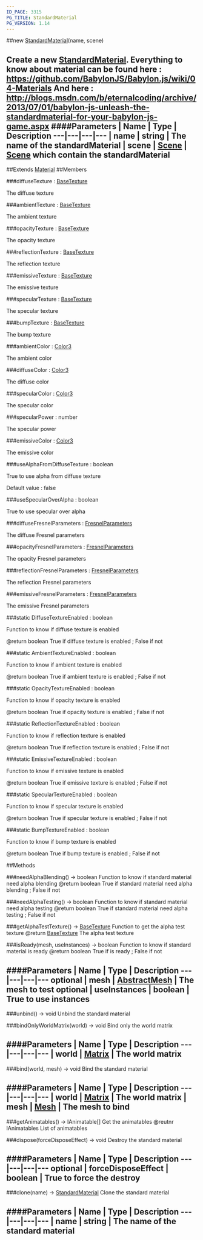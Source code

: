 ```yaml
---
ID_PAGE: 3315
PG_TITLE: StandardMaterial
PG_VERSION: 1.14
---
```

##new [StandardMaterial](page.php?p=3315)(name, scene)

Create a new [StandardMaterial](page.php?p=3315).
Everything to know about material can be found here : https://github.com/BabylonJS/Babylon.js/wiki/04-Materials
And here : http://blogs.msdn.com/b/eternalcoding/archive/2013/07/01/babylon-js-unleash-the-standardmaterial-for-your-babylon-js-game.aspx
####Parameters
 | Name | Type | Description
---|---|---|---
 | name | string | The name of the standardMaterial
 | scene | [Scene](page.php?p=3274) | [Scene](page.php?p=3274) which contain the standardMaterial
---

##Extends [Material](page.php?p=3312)
##Members

###diffuseTexture : [BaseTexture](page.php?p=3317)


The diffuse texture

###ambientTexture : [BaseTexture](page.php?p=3317)


The ambient texture

###opacityTexture : [BaseTexture](page.php?p=3317)


The opacity texture

###reflectionTexture : [BaseTexture](page.php?p=3317)


The reflection texture

###emissiveTexture : [BaseTexture](page.php?p=3317)


The emissive texture

###specularTexture : [BaseTexture](page.php?p=3317)


The specular texture

###bumpTexture : [BaseTexture](page.php?p=3317)


The bump texture

###ambientColor : [Color3](page.php?p=3324)


The ambient color

###diffuseColor : [Color3](page.php?p=3324)


The diffuse color

###specularColor : [Color3](page.php?p=3324)


The specular color

###specularPower : number


The specular power

###emissiveColor : [Color3](page.php?p=3324)


The emissive color

###useAlphaFromDiffuseTexture : boolean


True to use alpha from diffuse texture

Default value : false

###useSpecularOverAlpha : boolean


True to use specular over alpha

###diffuseFresnelParameters : [FresnelParameters](page.php?p=3316)


The diffuse Fresnel parameters

###opacityFresnelParameters : [FresnelParameters](page.php?p=3316)


The opacity Fresnel parameters

###reflectionFresnelParameters : [FresnelParameters](page.php?p=3316)


The reflection Fresnel parameters

###emissiveFresnelParameters : [FresnelParameters](page.php?p=3316)


The emissive Fresnel parameters

###static DiffuseTextureEnabled : boolean


Function to know if diffuse texture is enabled

@return boolean True if diffuse texture is enabled ; False if not

###static AmbientTextureEnabled : boolean


Function to know if ambient texture is enabled

@return boolean True if ambient texture is enabled ; False if not

###static OpacityTextureEnabled : boolean


Function to know if opacity texture is enabled

@return boolean True if opacity texture is enabled ; False if not

###static ReflectionTextureEnabled : boolean


Function to know if reflection texture is enabled

@return boolean True if reflection texture is enabled ; False if not

###static EmissiveTextureEnabled : boolean


Function to know if emissive texture is enabled

@return boolean True if emissive texture is enabled ; False if not

###static SpecularTextureEnabled : boolean


Function to know if specular texture is enabled

@return boolean True if specular texture is enabled ; False if not

###static BumpTextureEnabled : boolean


Function to know if bump texture is enabled

@return boolean True if bump texture is enabled ; False if not



##Methods

###needAlphaBlending() &rarr; boolean
Function to know if standard material need alpha blending
@return boolean True if standard material need alpha blending ; False if not


###needAlphaTesting() &rarr; boolean
Function to know if standard material need alpha testing
@return boolean True if standard material need alpha testing ; False if not


###getAlphaTestTexture() &rarr; [BaseTexture](page.php?p=3317)
Function to get the alpha test texture
@return [BaseTexture](page.php?p=3317) The alpha test texture


###isReady(mesh, useInstances) &rarr; boolean
Function to know if standard material is ready
@return boolean True if is ready ; False if not

####Parameters
 | Name | Type | Description
---|---|---|---
optional | mesh | [AbstractMesh](page.php?p=3269) | The mesh to test
optional | useInstances | boolean | True to use instances
---

###unbind() &rarr; void
Unbind the standard material


###bindOnlyWorldMatrix(world) &rarr; void
Bind only the world matrix

####Parameters
 | Name | Type | Description
---|---|---|---
 | world | [Matrix](page.php?p=3329) | The world matrix
---

###bind(world, mesh) &rarr; void
Bind the standard material

####Parameters
 | Name | Type | Description
---|---|---|---
 | world | [Matrix](page.php?p=3329) | The world matrix
 | mesh | [Mesh](page.php?p=3271) | The mesh to bind
---

###getAnimatables() &rarr; IAnimatable[]
Get the animatables
@reutnr IAnimatables List of animatables


###dispose(forceDisposeEffect) &rarr; void
Destroy the standard material

####Parameters
 | Name | Type | Description
---|---|---|---
optional | forceDisposeEffect | boolean | True to force the destroy
---

###clone(name) &rarr; [StandardMaterial](page.php?p=3315)
Clone the standard material

####Parameters
 | Name | Type | Description
---|---|---|---
 | name | string | The name of the standard material
---
